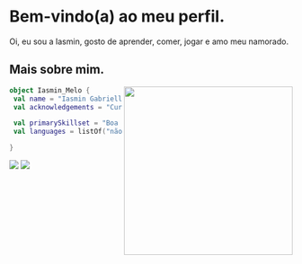 # Bem-vindo(a) ao meu perfil.

Oi, eu sou a Iasmin, gosto de aprender, comer, jogar e amo meu namorado.

## Mais sobre mim.

<img align="right" width="300" src="https://64.media.tumblr.com/874fe0f379f6845fd45f154796720a91/2608841a7897cb3f-21/s400x600/3bed188a799fcb291b65196aaab5125840747681.jpg" />

```kotlin
object Iasmin_Melo {
 val name = "Iasmin Gabrielle da Fonseca Melo"
 val acknowledgements = "Cursando Desenvolvimento de Sistemas"

 val primarySkillset = "Boa em aprender"
 val languages = listOf("não", "sei", "nenhuma")

} 
```
<p align="left">
 <a href="#" alt="Twitter">
  <img src="https://img.shields.io/badge/Twitter-1DA1F2?style=for-the-badge&logo=twitter&logoColor=whit&link=https://twitter.com/miminmf0" /></a>
  <a href="#" alt="Instagram">
  <img src="https://img.shields.io/badge/-Instagram-DF0174?style=for-the-badge&labelColor=DF0174&logo=instagram&logoColor=white&link=https://www.instagram.com/oimelof/" /></a>
</p> 

